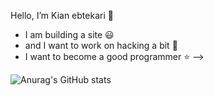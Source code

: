 Hello, I’m Kian ebtekari 👋
  - I am building a site :smiley:
  - and I want to work on hacking a bit :balloon:
  - I want to become a good programmer :star:
-->

![Anurag's GitHub stats](https://github-readme-stats.vercel.app/api?username=KianEbtekari0&show_icons=true&theme=merko)




